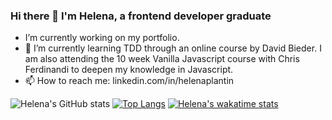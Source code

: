 ### Hi there 👋 I'm Helena, a frontend developer graduate


- I’m currently working on my portfolio.
- 🌱 I’m currently learning TDD through an online course by David Bieder. I am also attending the 10 week Vanilla Javascript course with Chris Ferdinandi to deepen my knowledge in Javascript.
- 📫 How to reach me: linkedin.com/in/helenaplantin



![Helena's GitHub stats](https://github-readme-stats.vercel.app/api?username=Helena-p&show_icons=true&theme=gruvbox)
[![Top Langs](https://github-readme-stats.vercel.app/api/top-langs/?username=Helena-p&layout=compact&theme=gruvbox)](https://github.com/Helena-p/github-readme-stats)
[![Helena's wakatime stats](https://github-readme-stats.vercel.app/api/wakatime?username=Helena_p&theme=gruvbox)](https://github.com/Helena-p/github-readme-stats)
